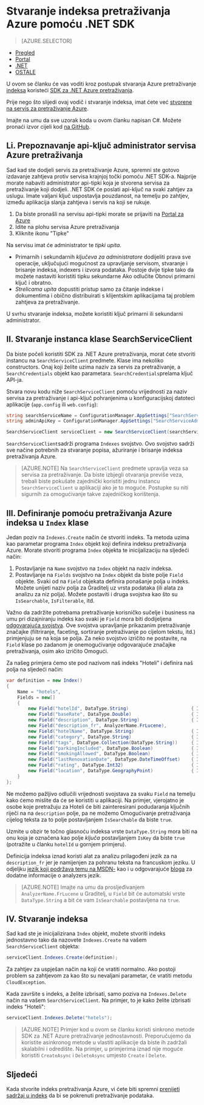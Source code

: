 <properties
    pageTitle="Stvaranje indeksa pretraživanja Azure pomoću .NET SDK | Microsoft Azure | Servis za pretraživanje glavnom računalu oblaka"
    description="Stvaranje indeksa u kodu korištenjem SDK za .NET Azure pretraživanja."
    services="search"
    documentationCenter=""
    authors="brjohnstmsft"
    manager="jhubbard"
    editor=""
    tags="azure-portal"/>

<tags
    ms.service="search"
    ms.devlang="dotnet"
    ms.workload="search"
    ms.topic="get-started-article"
    ms.tgt_pltfrm="na"
    ms.date="08/29/2016"
    ms.author="brjohnst"/>

# <a name="create-an-azure-search-index-using-the-net-sdk"></a>Stvaranje indeksa pretraživanja Azure pomoću .NET SDK
> [AZURE.SELECTOR]
- [Pregled](search-what-is-an-index.md)
- [Portal](search-create-index-portal.md)
- [.NET](search-create-index-dotnet.md)
- [OSTALE](search-create-index-rest-api.md)


U ovom se članku će vas voditi kroz postupak stvaranja Azure pretraživanje [indeksa](https://msdn.microsoft.com/library/azure/dn798941.aspx) koristeći [SDK za .NET Azure pretraživanja](https://msdn.microsoft.com/library/azure/dn951165.aspx).

Prije nego što slijedi ovaj vodič i stvaranje indeksa, imat ćete već [stvorene na servis za pretraživanje Azure](search-create-service-portal.md).

Imajte na umu da sve uzorak koda u ovom članku napisan C#. Možete pronaći izvor cijeli kod [na GitHub](http://aka.ms/search-dotnet-howto).

## <a name="i-identify-your-azure-search-services-admin-api-key"></a>Li. Prepoznavanje api-ključ administrator servisa Azure pretraživanja
Sad kad ste dodjeli servis za pretraživanje Azure, spremni ste gotovo izdavanje zahtjeva protiv servisa krajnjoj točki pomoću .NET SDK-a. Najprije morate nabaviti administrator api-tipki koja je stvorena servisa za pretraživanje koji dodjeli. .NET SDK će poslati api-ključ na svaki zahtjev za uslugu. Imate valjani ključ uspostavlja pouzdanost, na temelju po zahtjev, između aplikacija slanja zahtjeva i servis na koji se rukuje.

1. Da biste pronašli na servisu api-tipki morate se prijaviti na [Portal za Azure](https://portal.azure.com/)
2. Idite na plohu servisa Azure pretraživanja
3. Kliknite ikonu "Tipke"

Na servisu imat će administrator te *tipki* *upita*.

  - Primarnih i sekundarnih *ključeva za administratore* dodijeliti prava sve operacije, uključujući mogućnost za upravljanje servisom, stvaranje i brisanje indeksa, indexers i izvora podataka. Postoje dvije tipke tako da možete nastaviti koristiti tipku sekundarne Ako odlučite Obnovi primarni ključ i obratno.
  - *Strelicama upita* dopustiti pristup samo za čitanje indekse i dokumentima i obično distribuirati s klijentskim aplikacijama taj problem zahtjeva za pretraživanje.

U svrhu stvaranje indeksa, možete koristiti ključ primarni ili sekundarni administrator.

<a name="CreateSearchServiceClient"></a>
## <a name="ii-create-an-instance-of-the-searchserviceclient-class"></a>II. Stvaranje instanca klase SearchServiceClient
Da biste počeli koristiti SDK za .NET Azure pretraživanja, morat ćete stvoriti instancu na `SearchServiceClient` predmete. Klase ima nekoliko constructors. Onaj koji želite uzima naziv za servis za pretraživanje, a `SearchCredentials` objekt kao parametara. `SearchCredentials`prelama ključ API-ja.

Stvara novu kodu niže `SearchServiceClient` pomoću vrijednosti za naziv servisa za pretraživanje i api-ključ pohranjenima u konfiguracijskoj datoteci aplikacije (`app.config` ili `web.config`):

```csharp
string searchServiceName = ConfigurationManager.AppSettings["SearchServiceName"];
string adminApiKey = ConfigurationManager.AppSettings["SearchServiceAdminApiKey"];

SearchServiceClient serviceClient = new SearchServiceClient(searchServiceName, new SearchCredentials(adminApiKey));
```

`SearchServiceClient`sadrži programa `Indexes` svojstvo. Ovo svojstvo sadrži sve načine potrebnih za stvaranje popisa, ažuriranje i brisanje indeksa pretraživanja Azure.

> [AZURE.NOTE] Na `SearchServiceClient` predmete upravlja veza sa servisa za pretraživanje. Da biste izbjegli otvaranja previše veza, trebali biste pokušate zajednički koristiti jednu instancu `SearchServiceClient` u aplikaciji ako je to moguće. Postupke su niti sigurnih za omogućivanje takve zajedničkog korištenja.

<a name="DefineIndex"></a>
## <a name="iii-define-your-azure-search-index-using-the-index-class"></a>III. Definiranje pomoću pretraživanja Azure indeksa u `Index` klase
Jedan poziv na `Indexes.Create` način će stvoriti indeks. Ta metoda uzima kao parametar programa `Index` objekt koji definira indeksu pretraživanja Azure. Morate stvoriti programa `Index` objekta te inicijalizaciju na sljedeći način:

1. Postavljanje na `Name` svojstvo na `Index` objekt na naziv indeksa.
2. Postavljanje na `Fields` svojstvo na `Index` objekt da biste polje `Field` objekte. Svaki od na `Field` objekata definira ponašanje polja u indeks. Možete unijeti naziv polja za Graditelj uz vrsta podataka (ili alata za analizu za niz polja). Možete postaviti i druga svojstva kao što su `IsSearchable`, `IsFilterable`, itd.

Važno da zadržite potrebama pretraživanje korisničko sučelje i business na umu pri dizajniranju indeks kao svaki je `Field` mora biti dodijeljena [odgovarajuća svojstva](https://msdn.microsoft.com/library/azure/dn798941.aspx). Ove svojstva upravljanje prikazanim pretraživanje značajke (filtriranje, faceting, sortiranje pretraživanje po cijelom tekstu, itd.) primjenjuju se na koja se polja. Za neko svojstvo izričito ne postavite, na `Field` klase po zadanom je onemogućivanje odgovarajuće značajke pretraživanja, osim ako izričito Omogući.

Za našeg primjera ćemo ste pod nazivom naš indeks "Hoteli" i definira naš polja na sljedeći način:

```csharp
var definition = new Index()
{
    Name = "hotels",
    Fields = new[]
    {
        new Field("hotelId", DataType.String)                       { IsKey = true, IsFilterable = true },
        new Field("baseRate", DataType.Double)                      { IsFilterable = true, IsSortable = true, IsFacetable = true },
        new Field("description", DataType.String)                   { IsSearchable = true },
        new Field("description_fr", AnalyzerName.FrLucene),
        new Field("hotelName", DataType.String)                     { IsSearchable = true, IsFilterable = true, IsSortable = true },
        new Field("category", DataType.String)                      { IsSearchable = true, IsFilterable = true, IsSortable = true, IsFacetable = true },
        new Field("tags", DataType.Collection(DataType.String))     { IsSearchable = true, IsFilterable = true, IsFacetable = true },
        new Field("parkingIncluded", DataType.Boolean)              { IsFilterable = true, IsFacetable = true },
        new Field("smokingAllowed", DataType.Boolean)               { IsFilterable = true, IsFacetable = true },
        new Field("lastRenovationDate", DataType.DateTimeOffset)    { IsFilterable = true, IsSortable = true, IsFacetable = true },
        new Field("rating", DataType.Int32)                         { IsFilterable = true, IsSortable = true, IsFacetable = true },
        new Field("location", DataType.GeographyPoint)              { IsFilterable = true, IsSortable = true }
    }
};
```

Ne možemo pažljivo odlučili vrijednosti svojstava za svaku `Field` na temelju kako ćemo mislite da će se koristiti u aplikaciji. Na primjer, vjerojatno je osobe koje pretražuju za Hoteli će biti zainteresirani podudaranja ključnih riječi na na `description` polje, pa ne možemo Omogućivanje pretraživanja cijelog teksta za to polje postavljanjem `IsSearchable` da biste `true`.

Uzmite u obzir te točno glasnoću indeksa vrste `DataType.String` mora biti na onu koja je označena kao polje _ključa_ postavljanjem `IsKey` da biste `true` (potražite u članku `hotelId` u gornjem primjeru).

Definicija indeksa iznad koristi alat za analizu prilagođeni jezik za na `description_fr` jer je namijenjen za pohranu teksta na francuskom jeziku. U odjeljku [jezik koji podržava temu na MSDN-](https://msdn.microsoft.com/library/azure/dn879793.aspx) kao i u odgovarajuće [bloga](https://azure.microsoft.com/blog/language-support-in-azure-search/) za dodatne informacije o analyzers jezik.

> [AZURE.NOTE]  Imajte na umu da prosljeđivanjem `AnalyzerName.FrLucene` u Graditelj, u `Field` bit će automatski vrste `DataType.String` a bit će vam `IsSearchable` postavljena na `true`.

## <a name="iv-create-the-index"></a>IV. Stvaranje indeksa
Sad kad ste je inicijalizirana `Index` objekt, možete stvoriti indeks jednostavno tako da nazovete `Indexes.Create` na vašem `SearchServiceClient` objekta:

```csharp
serviceClient.Indexes.Create(definition);
```

Za zahtjev za uspješan način na koji će vratiti normalno. Ako postoji problem sa zahtjevom za kao što su nevaljani parametar, će vratiti metodu `CloudException`.

Kada završite s indeks, a želite izbrisati, samo poziva na `Indexes.Delete` način na vašem `SearchServiceClient`. Na primjer, to je kako želite izbrisati indeks "Hoteli":

```csharp
serviceClient.Indexes.Delete("hotels");
```

> [AZURE.NOTE] Primjer kod u ovom se članku koristi sinkrono metode SDK za .NET Azure pretraživanje jednostavnosti. Preporučujemo da koristite asinkronog metode u vlastiti aplikacije da biste ih zadržali skalabilni i odredište. Na primjer, u primjerima iznad nije moguće koristiti `CreateAsync` i `DeleteAsync` umjesto `Create` i `Delete`.

## <a name="next"></a>Sljedeći
Kada stvorite indeks pretraživanja Azure, vi ćete biti spremni [prenijeti sadržaj u indeks](search-what-is-data-import.md) da bi se pokrenuti pretraživanje podataka.
